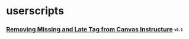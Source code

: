 # userscripts

### [Removing Missing and Late Tag from Canvas Instructure](/scripts%20or%20something/removemissing.js) <sub><sup>`v0.1`</sup></sub>
